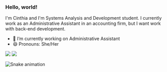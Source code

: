 ### Hello, world!
I'm Cinthia and I'm Systems Analysis and Development student.
I currently work as an Administrative Assistant in an accounting firm, but I want work with back-end development.

- 🔭 I’m currently working on Administrative Assistant
- 😄 Pronouns: She/Her

<div> 
  <a href="https://instagram.com/cinmelq" target="_blank"><img src="https://img.shields.io/badge/Instagram-E4405F?style=for-the-badge&logo=instagram&logoColor=white" target="_blank"></a>
  <a href="https://www.linkedin.com/in/cinthia-melquiades-38479114b" target="_blank"><img src="https://img.shields.io/badge/-LinkedIn-%230077B5?style=for-the-badge&logo=linkedin&logoColor=white" target="_blank"></a>
  
  ![Snake animation](https://github.com/cinmelq/cinmelq/blob/output/github-contribution-grid-snake.svg)
  
  <div>
